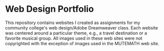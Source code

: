 # Web Design Portfolio

This repository contains websites I created as assignments for my community college's web design/Adobe Dreamweaver class.  Each website was centered around a particular theme, e.g., a travel destination or a favorite musical group.  All images used in these web sites were not copyrighted with the exception of images used in the MUTEMATH web site.
